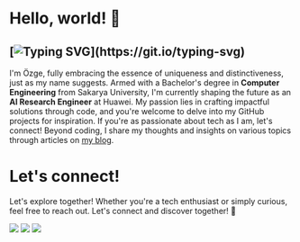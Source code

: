 # Hello, world! 👋

[![Typing SVG](https://readme-typing-svg.demolab.com?font=Noto+Sans&size=17&duration=3000&pause=1000&color=92D38A&width=250&height=30&lines=%F0%9F%91%BD+I+code+anything+I+want.)](https://git.io/typing-svg)
-----

I'm Özge, fully embracing the essence of uniqueness and distinctiveness, just as my name suggests. Armed with a Bachelor's degree in **Computer Engineering** from Sakarya University, I'm currently shaping the future as an **AI Research Engineer** at Huawei. My passion lies in crafting impactful solutions through code, and you're welcome to delve into my GitHub projects for inspiration. If you're as passionate about tech as I am, let's connect! Beyond coding, I share my thoughts and insights on various topics through articles on [my blog](https://ozgecinko.medium.com/).

# Let's connect! 
Let's explore together! Whether you're a tech enthusiast or simply curious, feel free to reach out. Let's connect and discover together! 🥳

<a target="_blank" href="mailto:cinkoozge@gmail.com"><img src="https://img.shields.io/badge/-Gmail-D14836?style=for-the-badge&logo=Gmail&logoColor=white"></img></a>
<a target="_blank" href="https://www.linkedin.com/in/ozgecinko"><img src="https://img.shields.io/badge/-LinkedIn-0077B5?style=for-the-badge&logo=Linkedin&logoColor=white"></img></a>
<a target="_blank" href="https://ozgecinko.medium.com/"><img src="https://img.shields.io/badge/-Medium-12100E?style=for-the-badge&logo=Medium&logoColor=white"></img></a>

